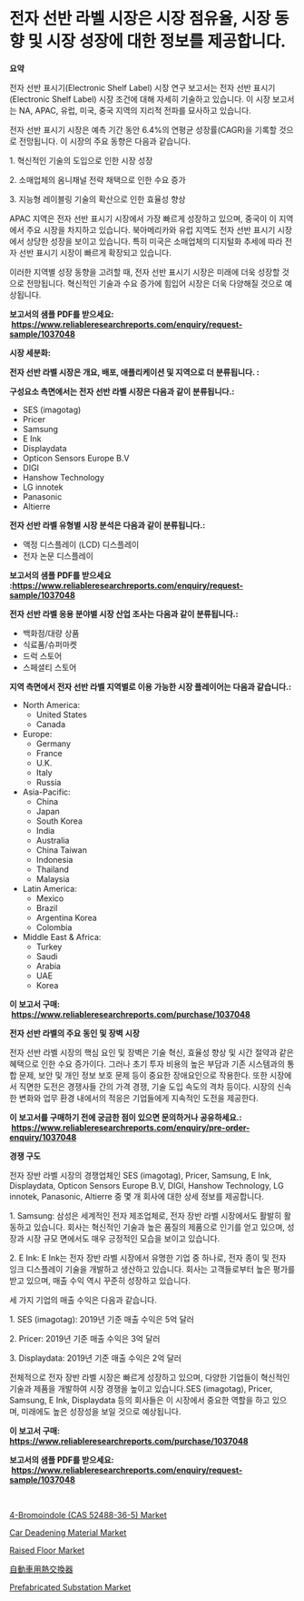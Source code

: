 <p><h1>전자 선반 라벨 시장은 시장 점유율, 시장 동향 및 시장 성장에 대한 정보를 제공합니다.</h1></p><p><strong>요약</strong></p>
<p><p>전자 선반 표시기(Electronic Shelf Label) 시장 연구 보고서는 전자 선반 표시기(Electronic Shelf Label) 시장 조건에 대해 자세히 기술하고 있습니다. 이 시장 보고서는 NA, APAC, 유럽, 미국, 중국 지역의 지리적 전파를 묘사하고 있습니다.</p><p>전자 선반 표시기 시장은 예측 기간 동안 6.4%의 연평균 성장률(CAGR)을 기록할 것으로 전망됩니다. 이 시장의 주요 동향은 다음과 같습니다.</p><p>1. 혁신적인 기술의 도입으로 인한 시장 성장</p><p>2. 소매업체의 옴니채널 전략 채택으로 인한 수요 증가</p><p>3. 지능형 레이블링 기술의 확산으로 인한 효율성 향상</p><p>APAC 지역은 전자 선반 표시기 시장에서 가장 빠르게 성장하고 있으며, 중국이 이 지역에서 주요 시장을 차지하고 있습니다. 북아메리카와 유럽 지역도 전자 선반 표시기 시장에서 상당한 성장을 보이고 있습니다. 특히 미국은 소매업체의 디지털화 추세에 따라 전자 선반 표시기 시장이 빠르게 확장되고 있습니다.</p><p>이러한 지역별 성장 동향을 고려할 때, 전자 선반 표시기 시장은 미래에 더욱 성장할 것으로 전망됩니다. 혁신적인 기술과 수요 증가에 힘입어 시장은 더욱 다양해질 것으로 예상됩니다.</p></p>
<p><strong>보고서의 샘플 PDF를 받으세요: &nbsp;<a href="https://www.reliableresearchreports.com/enquiry/request-sample/1037048">https://www.reliableresearchreports.com/enquiry/request-sample/1037048</a></strong></p>
<p><strong>시장 세분화:</strong></p>
<p><strong> 전자 선반 라벨 시장은 개요, 배포, 애플리케이션 및 지역으로 더 분류됩니다. :</strong></p>
<p><strong>구성요소 측면에서는 전자 선반 라벨 시장은 다음과 같이 분류됩니다.:</strong></p>
<p><ul><li>SES (imagotag)</li><li>Pricer</li><li>Samsung</li><li>E Ink</li><li>Displaydata</li><li>Opticon Sensors Europe B.V</li><li>DIGI</li><li>Hanshow Technology</li><li>LG innotek</li><li>Panasonic</li><li>Altierre</li></ul></p>
<p><strong> 전자 선반 라벨 유형별 시장 분석은 다음과 같이 분류됩니다.:</strong></p>
<p><ul><li>액정 디스플레이 (LCD) 디스플레이</li><li>전자 논문 디스플레이</li></ul></p>
<p><strong>보고서의 샘플 PDF를 받으세요 :<a href="https://www.reliableresearchreports.com/enquiry/request-sample/1037048">https://www.reliableresearchreports.com/enquiry/request-sample/1037048</a></strong></p>
<p><strong> 전자 선반 라벨 응용 분야별 시장 산업 조사는 다음과 같이 분류됩니다.:</strong></p>
<p><ul><li>백화점/대량 상품</li><li>식료품/슈퍼마켓</li><li>드럭 스토어</li><li>스페셜티 스토어</li></ul></p>
<p><strong>지역 측면에서 전자 선반 라벨 지역별로 이용 가능한 시장 플레이어는 다음과 같습니다.:</strong></p>
<p><ul>
    <li>
        North America:
        <ul>
            <li>United States</li>
            <li>Canada</li>
        </ul>
    </li>
    <li>
        Europe:
        <ul>
            <li>Germany</li>
            <li>France</li>
            <li>U.K.</li>
            <li>Italy</li>
            <li>Russia</li>
        </ul>
    </li>
    <li>
        Asia-Pacific:
        <ul>
            <li>China</li>
            <li>Japan</li>
            <li>South Korea</li>
            <li>India</li>
            <li>Australia</li>
            <li>China Taiwan</li>
            <li>Indonesia</li>
            <li>Thailand</li>
            <li>Malaysia</li>
        </ul>
    </li>
    <li>
        Latin America:
        <ul>
            <li>Mexico</li>
            <li>Brazil</li>
            <li>Argentina Korea</li>
            <li>Colombia</li>
        </ul>
    </li>
    <li>
        Middle East & Africa:
        <ul>
            <li>Turkey</li>
            <li>Saudi</li>
            <li>Arabia</li>
            <li>UAE</li>
            <li>Korea</li>
        </ul>
    </li>
    </ul></p>
<p><strong>이 보고서 구매: &nbsp;<a href="https://www.reliableresearchreports.com/purchase/1037048">https://www.reliableresearchreports.com/purchase/1037048</a></strong></p>
<p><strong>전자 선반 라벨의 주요 동인 및 장벽 시장</strong></p>
<p><p>전자 선반 라벨 시장의 핵심 요인 및 장벽은 기술 혁신, 효율성 향상 및 시간 절약과 같은 혜택으로 인한 수요 증가이다. 그러나 초기 투자 비용의 높은 부담과 기존 시스템과의 통합 문제, 보안 및 개인 정보 보호 문제 등이 중요한 장애요인으로 작용한다. 또한 시장에서 직면한 도전은 경쟁사들 간의 가격 경쟁, 기술 도입 속도의 격차 등이다. 시장의 신속한 변화와 업무 환경 내에서의 적응은 기업들에게 지속적인 도전을 제공한다.</p></p>
<p><strong>이 보고서를 구매하기 전에 궁금한 점이 있으면 문의하거나 공유하세요.: &nbsp;<a href="https://www.reliableresearchreports.com/enquiry/pre-order-enquiry/1037048">https://www.reliableresearchreports.com/enquiry/pre-order-enquiry/1037048</a></strong></p>
<p><strong>경쟁 구도</strong></p>
<p><p>전자 장반 라벨 시장의 경쟁업체인 SES (imagotag), Pricer, Samsung, E Ink, Displaydata, Opticon Sensors Europe B.V, DIGI, Hanshow Technology, LG innotek, Panasonic, Altierre 중 몇 개 회사에 대한 상세 정보를 제공합니다.</p><p>1. Samsung: 삼성은 세계적인 전자 제조업체로, 전자 장반 라벨 시장에서도 활발히 활동하고 있습니다. 회사는 혁신적인 기술과 높은 품질의 제품으로 인기를 얻고 있으며, 성장과 시장 규모 면에서도 매우 긍정적인 모습을 보이고 있습니다.</p><p>2. E Ink: E Ink는 전자 장반 라벨 시장에서 유명한 기업 중 하나로, 전자 종이 및 전자 잉크 디스플레이 기술을 개발하고 생산하고 있습니다. 회사는 고객들로부터 높은 평가를 받고 있으며, 매출 수익 역시 꾸준히 성장하고 있습니다.</p><p>세 가지 기업의 매출 수익은 다음과 같습니다.</p><p>1. SES (imagotag): 2019년 기준 매출 수익은 5억 달러</p><p>2. Pricer: 2019년 기준 매출 수익은 3억 달러</p><p>3. Displaydata: 2019년 기준 매출 수익은 2억 달러</p><p>전체적으로 전자 장반 라벨 시장은 빠르게 성장하고 있으며, 다양한 기업들이 혁신적인 기술과 제품을 개발하여 시장 경쟁을 높이고 있습니다.SES (imagotag), Pricer, Samsung, E Ink, Displaydata 등의 회사들은 이 시장에서 중요한 역할을 하고 있으며, 미래에도 높은 성장성을 보일 것으로 예상됩니다.</p></p>
<p><strong>이 보고서 구매: &nbsp; <a href="https://www.reliableresearchreports.com/purchase/1037048">https://www.reliableresearchreports.com/purchase/1037048</a></strong></p>
<p><strong>보고서의 샘플 PDF를 받으세요: &nbsp;<a href="https://www.reliableresearchreports.com/enquiry/request-sample/1037048">https://www.reliableresearchreports.com/enquiry/request-sample/1037048</a></strong><strong></strong></p>
<p>&nbsp;</p>
<p><p><a href="https://cat-emmental-94b.notion.site/4-Bromoindole-CAS-52488-36-5-Market-Analysis-and-Market-Size-Global-Industry-Overview-Market-Seg-4fc2c2d9afa245599b376b0dd4ad1da2">4-Bromoindole (CAS 52488-36-5) Market</a></p><p><a href="https://github.com/joannesouthgate/Market-Research-Report-List-2/blob/main/car-deadening-material-market.md">Car Deadening Material Market</a></p><p><a href="https://silk-columnist-571.notion.site/Raised-Floor-Market-Research-Report-Unlocks-Analysis-on-the-Market-Financial-Status-Market-Size-an-c437ff6dfbac41778497b0ee81e91f7d">Raised Floor Market</a></p><p><a href="https://github.com/vhemk0794148/Market-Research-Report-List-1/blob/main/7186224189641.md">自動車用熱交換器</a></p><p><a href="https://view.publitas.com/reportprime-1/prefabricated-substation-market-research-report-the-key-to-successful-business-strategy-forecasted-for-period-from-2024-2031/">Prefabricated Substation Market</a></p></p>